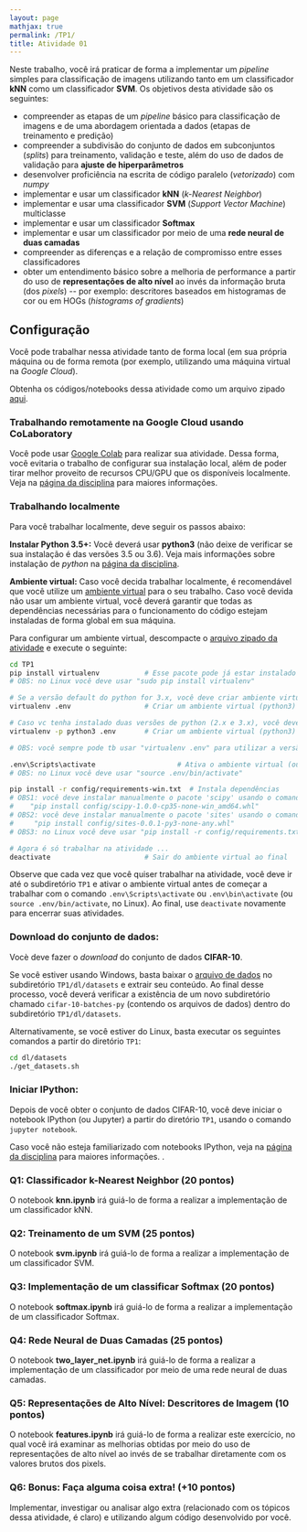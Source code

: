 ```yaml
---
layout: page
mathjax: true
permalink: /TP1/
title: Atividade 01
---
```


Neste trabalho, você irá praticar de forma a implementar um *pipeline* simples para classificação de imagens utilizando tanto em um classificador **kNN** como um classificador **SVM**. Os objetivos desta atividade são os seguintes:

- compreender as etapas de um *pipeline* básico para classificação de imagens e de uma abordagem orientada a dados (etapas de treinamento e predição)
- compreender a subdivisão do conjunto de dados em subconjuntos (*splits*) para treinamento, validação e teste, além do uso de dados de validação para **ajuste de hiperparâmetros**
- desenvolver proficiência na escrita de código paralelo (*vetorizado*) com *numpy* 
- implementar e usar um classificador **kNN** (*k-Nearest Neighbor*)
- implementar e usar uma classificador **SVM** (*Support Vector Machine*) multiclasse
- implementar e usar um classificador **Softmax**
- implementar e usar um classificador por meio de uma **rede neural de duas camadas**
- compreender as diferenças e a relação de compromisso entre esses classificadores
- obter um entendimento básico sobre a melhoria de performance a partir do uso de **representações de alto nível** ao invés da informação bruta (dos *pixels*) -- por exemplo: descritores baseados em histogramas de cor ou em HOGs (*histograms of gradients*) 

## Configuração
Você pode trabalhar nessa atividade tanto de forma local (em sua própria máquina ou de forma remota (por exemplo, utilizando uma máquina virtual na *Google Cloud*).

Obtenha os códigos/notebooks dessa atividade como um arquivo zipado [aqui](https://drive.google.com/file/d/1q4OF2MBQ7ZhF6t5f8lcmDpy1iblzsacR/view?usp=sharing).

### Trabalhando remotamente na Google Cloud  usando CoLaboratory

Você pode usar  [Google Colab](https://colab.research.google.com/) para realizar sua atividade. Dessa forma, você evitaria o trabalho de configurar sua instalação local, além de poder tirar melhor proveito de recursos CPU/GPU que os disponíveis localmente. Veja na [página da disciplina](http://www.icei.pucminas.br/professores/zenilton/introduction-to-deep-learning-2019/) para maiores informações.

### Trabalhando localmente
Para você trabalhar localmente, deve seguir os passos abaixo:

**Instalar Python 3.5+:**
Você deverá usar **python3** (não deixe de verificar se sua instalação é das versões 3.5 ou 3.6). Veja mais informações sobre instalação de *python* na [página da disciplina](http://www.icei.pucminas.br/professores/zenilton/introduction-to-deep-learning-2019/).

**Ambiente virtual:**
Caso você decida trabalhar localmente, é recomendável que você utilize um [ambiente virtual](http://docs.python-guide.org/en/latest/dev/virtualenvs/) para o seu trabalho. Caso você devida não usar um ambiente virtual, você deverá garantir que todas as dependências necessárias para o funcionamento do código estejam instaladas de forma global em sua máquina.

Para configurar um ambiente virtual, descompacte o [arquivo zipado da atividade](https://drive.google.com/file/d/1q4OF2MBQ7ZhF6t5f8lcmDpy1iblzsacR/view?usp=sharing) e execute o seguinte:

```bash
cd TP1
pip install virtualenv           # Esse pacote pode já estar instalado
# OBS: no Linux você deve usar "sudo pip install virtualenv"

# Se a versão default do python for 3.x, você deve criar ambiente virtual com o seguinte comando
virtualenv .env                  # Criar um ambiente virtual (python3)

# Caso vc tenha instalado duas versões de python (2.x e 3.x), você deve especificar a versão a ser utilizada (usar sempre a 3.x) 
virtualenv -p python3 .env       # Criar um ambiente virtual (python3)

# OBS: você sempre pode tb usar "virtualenv .env" para utilizar a versão default de python instalada (mas cuidado pois geralmente a versão será python 2.7)

.env\Scripts\activate				     # Ativa o ambiente virtual (ou, em alguns casos, ".env\bin\activate")
# OBS: no Linux você deve usar "source .env/bin/activate"

pip install -r config/requirements-win.txt  # Instala dependências
# OBS1: você deve instalar manualmente o pacote 'scipy' usando o comando:
#    "pip install config/scipy-1.0.0-cp35-none-win_amd64.whl"
# OBS2: você deve instalar manualmente o pacote 'sites' usando o comando:
#     "pip install config/sites-0.0.1-py3-none-any.whl"
# OBS3: no Linux você deve usar "pip install -r config/requirements.txt"

# Agora é só trabalhar na atividade ...
deactivate                       # Sair do ambiente virtual ao final
```

Observe que cada vez que você quiser trabalhar na atividade, você deve ir até o subdiretório `TP1` e ativar o ambiente virtual antes de começar a trabalhar com o comando `.env\Scripts\activate` ou `.env\bin\activate` (ou `source .env/bin/activate`, no Linux). Ao final, use `deactivate` novamente para encerrar suas atividades.

### Download do conjunto de dados:
Vocè deve fazer o *download* do conjunto de dados **CIFAR-10**.

Se você estiver usando Windows, basta baixar o [arquivo de dados](http://www.cs.toronto.edu/~kriz/cifar-10-python.tar.gz) no subdiretório `TP1/dl/datasets` e extrair seu conteúdo. Ao final desse processo, você deverá verificar a existência de um novo subdiretório chamado `cifar-10-batches-py` (contendo os arquivos de dados) dentro do subdiretório `TP1/dl/datasets`.

Alternativamente, se você estiver do Linux, basta executar os seguintes comandos a partir do diretório `TP1`: 

```bash
cd dl/datasets
./get_datasets.sh
```

### Iniciar IPython:
Depois de você obter o conjunto de dados CIFAR-10, você deve iniciar o notebook IPython (ou Jupyter) a partir do diretório `TP1`, usando o comando `jupyter notebook`.

Caso você não esteja familiarizado com notebooks IPython, veja na [página da disciplina](http://www.icei.pucminas.br/professores/zenilton/introduction-to-deep-learning-2019/) para maiores informações. .

### Q1: Classificador k-Nearest Neighbor (20 pontos)

O notebook  **knn.ipynb** irá guiá-lo de forma a realizar a implementação de um classificador kNN.

### Q2: Treinamento de um SVM (25 pontos)

O notebook **svm.ipynb** irá guiá-lo de forma a realizar a implementação de um classificador SVM.

### Q3: Implementação  de um classificar Softmax (20 pontos)

O notebook **softmax.ipynb** irá guiá-lo de forma a realizar a implementação de um classificador Softmax.

### Q4: Rede Neural de Duas Camadas (25 pontos)
O notebook **two\_layer\_net.ipynb** irá guiá-lo de forma a realizar a implementação de um classificador por meio de uma rede neural de duas camadas.

### Q5: Representações de Alto Nível: Descritores de Imagem (10 pontos)

O notebook **features.ipynb** irá guiá-lo de forma a realizar este exercício, no qual você irá examinar as melhorias obtidas por meio do uso de representações de alto nível ao invés de se trabalhar diretamente com os valores brutos dos pixels.

### Q6: Bonus: Faça alguma coisa extra! (+10 pontos)

Implementar, investigar ou analisar algo extra (relacionado com os tópicos dessa atividade, é claro) e utilizando algum código desenvolvido por você. 

<!--stackedit_data:
eyJoaXN0b3J5IjpbLTIwMTMzMzgwMzNdfQ==
-->
